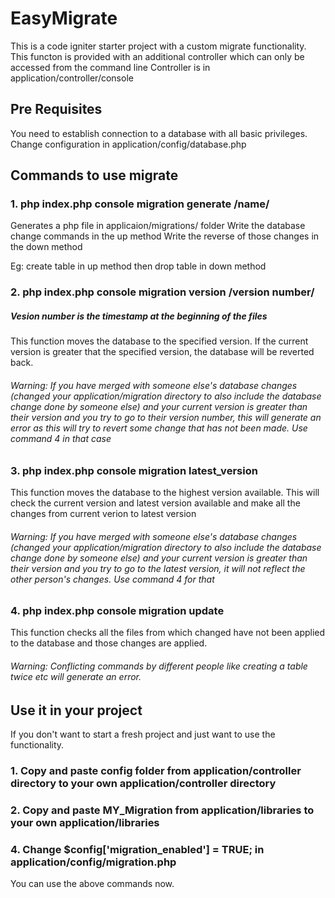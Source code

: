 # EasyMigrate

This is a code igniter starter project with a custom migrate functionality.
This functon is provided with an additional controller which can only be accessed from the command line
Controller is in application/controller/console

## Pre Requisites

You need to establish connection to a database with all basic privileges.
Change configuration in application/config/database.php

## Commands to use migrate

### 1. php index.php console migration generate /name/

Generates a php file in applicaion/migrations/ folder
Write the database change commands in the up method
Write the reverse of those changes in the down method

Eg: create table in up method then drop table in down method

### 2. php index.php console migration version /version number/

##### Vesion number is the timestamp at the beginning of the files

This function moves the database to the specified version.
If the current version is greater that the specified version, the database will be reverted back.

###### Warning: If you have merged with someone else's database changes (changed your application/migration directory to also include the database change done by someone else) and your current version is greater than their version and you try to go to their version number, this will generate an error as this will try to revert some change that has not been made. Use command 4 in that case

### 3. php index.php console migration latest_version

This function moves the database to the highest version available.
This will check the current version and latest version available and make all the changes from current verion to latest version

###### Warning: If you have merged with someone else's database changes (changed your application/migration directory to also include the database change done by someone else) and your current version is greater than their version and you try to go to the latest version, it will not reflect the other person's changes. Use command 4 for that

### 4. php index.php console migration update

This function checks all the files from which changed have not been applied to the database and those changes are applied.

###### Warning: Conflicting commands by different people like creating a table twice etc will generate an error.

## Use it in your project

If you don't want to start a fresh project and just want to use the functionality.

### 1. Copy and paste config folder from application/controller directory to your own application/controller directory

### 2. Copy and paste MY_Migration from application/libraries to your own application/libraries

### 4. Change $config['migration_enabled'] = TRUE; in application/config/migration.php

You can use the above commands now.
